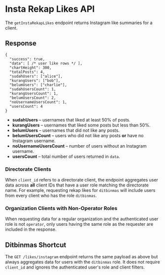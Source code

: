 # Insta Rekap Likes API

The `getInstaRekapLikes` endpoint returns Instagram like summaries for a client.

## Response

```
{
  "success": true,
  "data": [ /* user like rows */ ],
  "chartHeight": 300,
  "totalPosts": 4,
  "sudahUsers": ["alice"],
  "kurangUsers": ["bob"],
  "belumUsers": ["charlie"],
  "sudahUsersCount": 1,
  "kurangUsersCount": 1,
  "belumUsersCount": 2,
  "noUsernameUsersCount": 1,
  "usersCount": 4
}
```

- **sudahUsers** – usernames that liked at least 50% of posts.
- **kurangUsers** – usernames that liked some posts but less than 50%.
- **belumUsers** – usernames that did not like any posts.
- **belumUsersCount** – users who did not like any posts **or** have no Instagram username.
- **noUsernameUsersCount** – number of users without an Instagram username.
- **usersCount** – total number of users returned in `data`.

### Directorate Clients

When `client_id` refers to a directorate client, the endpoint aggregates user data
across **all** client IDs that have a user role matching the directorate name.
For example, requesting rekap likes for `ditbinmas` will include users from every
client who has the role `ditbinmas`.

### Organization Clients with Non-Operator Roles

When requesting data for a regular organization and the authenticated user role is
not `operator`, only users having the same role as the requester are included in
the response.

## Ditbinmas Shortcut

The `GET /likes/instagram` endpoint returns the same payload as above but
always aggregates data for users with the `ditbinmas` role. It does not require
`client_id` and ignores the authenticated user's role and client filters.

